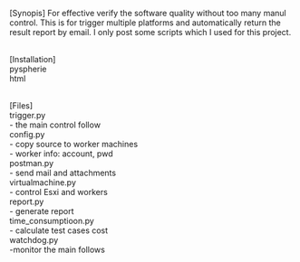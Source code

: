 [Synopis]
For effective verify the software quality without too many manul control.
This is for trigger multiple platforms and automatically return the result report by email. I only post some scripts which I used for this project.

</br>[Installation]
</br>pyspherie
</br>html

</br>[Files]
</br>trigger.py 
</br> - the main control follow
</br>config.py 
</br> - copy source to worker machines
</br> - worker info: account, pwd
</br>postman.py
</br> - send mail and attachments
</br>virtualmachine.py
</br> - control Esxi and workers
</br>report.py
</br> - generate report
</br>time_consumptioon.py
</br> - calculate test cases cost 
</br>watchdog.py
</br> -monitor the main follows
